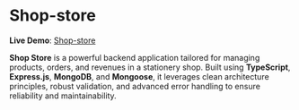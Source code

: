 #   Shop-store   

 **Live Demo**: [Shop-store](https://example.com/)  

**Shop Store** is a powerful backend application tailored for managing products, orders, and revenues in a stationery shop. Built using **TypeScript**, **Express.js**, **MongoDB**, and **Mongoose**, it leverages clean architecture principles, robust validation, and advanced error handling to ensure reliability and maintainability.  



